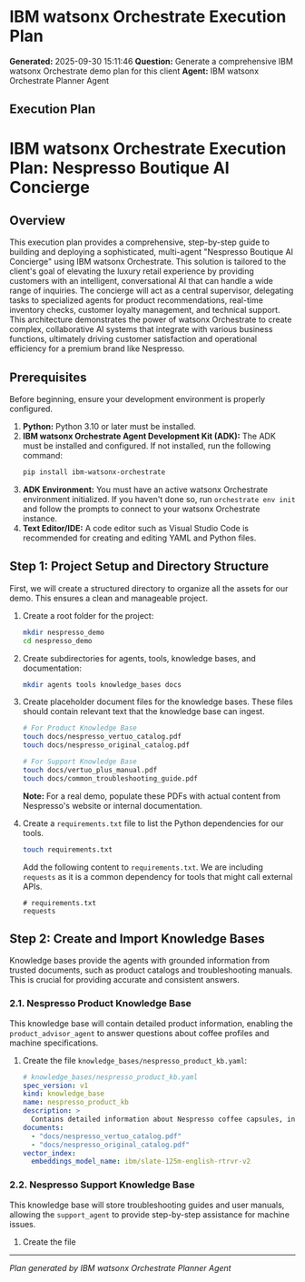 # IBM watsonx Orchestrate Execution Plan

**Generated:** 2025-09-30 15:11:46
**Question:** Generate a comprehensive IBM watsonx Orchestrate demo plan for this client
**Agent:** IBM watsonx Orchestrate Planner Agent

## Execution Plan

# IBM watsonx Orchestrate Execution Plan: Nespresso Boutique AI Concierge

## Overview

This execution plan provides a comprehensive, step-by-step guide to building and deploying a sophisticated, multi-agent "Nespresso Boutique AI Concierge" using IBM watsonx Orchestrate. This solution is tailored to the client's goal of elevating the luxury retail experience by providing customers with an intelligent, conversational AI that can handle a wide range of inquiries. The concierge will act as a central supervisor, delegating tasks to specialized agents for product recommendations, real-time inventory checks, customer loyalty management, and technical support. This architecture demonstrates the power of watsonx Orchestrate to create complex, collaborative AI systems that integrate with various business functions, ultimately driving customer satisfaction and operational efficiency for a premium brand like Nespresso.

## Prerequisites

Before beginning, ensure your development environment is properly configured.

1.  **Python:** Python 3.10 or later must be installed.
2.  **IBM watsonx Orchestrate Agent Development Kit (ADK):** The ADK must be installed and configured. If not installed, run the following command:
    ```bash
    pip install ibm-watsonx-orchestrate
    ```
3.  **ADK Environment:** You must have an active watsonx Orchestrate environment initialized. If you haven't done so, run `orchestrate env init` and follow the prompts to connect to your watsonx Orchestrate instance.
4.  **Text Editor/IDE:** A code editor such as Visual Studio Code is recommended for creating and editing YAML and Python files.

## Step 1: Project Setup and Directory Structure

First, we will create a structured directory to organize all the assets for our demo. This ensures a clean and manageable project.

1.  Create a root folder for the project:
    ```bash
    mkdir nespresso_demo
    cd nespresso_demo
    ```

2.  Create subdirectories for agents, tools, knowledge bases, and documentation:
    ```bash
    mkdir agents tools knowledge_bases docs
    ```

3.  Create placeholder document files for the knowledge bases. These files should contain relevant text that the knowledge base can ingest.
    ```bash
    # For Product Knowledge Base
    touch docs/nespresso_vertuo_catalog.pdf
    touch docs/nespresso_original_catalog.pdf

    # For Support Knowledge Base
    touch docs/vertuo_plus_manual.pdf
    touch docs/common_troubleshooting_guide.pdf
    ```
    **Note:** For a real demo, populate these PDFs with actual content from Nespresso's website or internal documentation.

4.  Create a `requirements.txt` file to list the Python dependencies for our tools.
    ```bash
    touch requirements.txt
    ```
    Add the following content to `requirements.txt`. We are including `requests` as it is a common dependency for tools that might call external APIs.
    ```text
    # requirements.txt
    requests
    ```

## Step 2: Create and Import Knowledge Bases

Knowledge bases provide the agents with grounded information from trusted documents, such as product catalogs and troubleshooting manuals. This is crucial for providing accurate and consistent answers.

### 2.1. Nespresso Product Knowledge Base

This knowledge base will contain detailed product information, enabling the `product_advisor_agent` to answer questions about coffee profiles and machine specifications.

1.  Create the file `knowledge_bases/nespresso_product_kb.yaml`:
    ```yaml
    # knowledge_bases/nespresso_product_kb.yaml
    spec_version: v1
    kind: knowledge_base 
    name: nespresso_product_kb
    description: >
      Contains detailed information about Nespresso coffee capsules, including tasting notes, intensity, origin, and recommended cup sizes, as well as specifications for Vertuo and Original line machines. Use this to answer any specific questions about coffee or machine features.
    documents:
      - "docs/nespresso_vertuo_catalog.pdf"
      - "docs/nespresso_original_catalog.pdf"
    vector_index:
      embeddings_model_name: ibm/slate-125m-english-rtrvr-v2
    ```

### 2.2. Nespresso Support Knowledge Base

This knowledge base will store troubleshooting guides and user manuals, allowing the `support_agent` to provide step-by-step assistance for machine issues.

1.  Create the file

---
*Plan generated by IBM watsonx Orchestrate Planner Agent*
